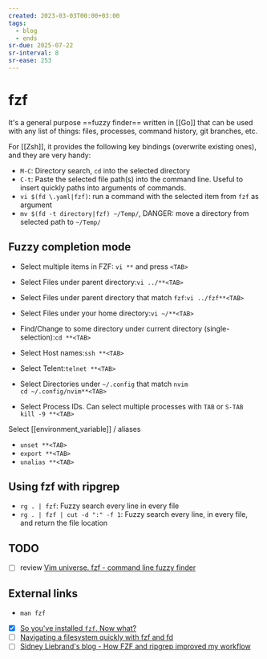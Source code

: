 ```yaml
---
created: 2023-03-03T00:00+03:00
tags:
  - blog
  - ends
sr-due: 2025-07-22
sr-interval: 8
sr-ease: 253
---
```


# fzf

It's a general purpose ==fuzzy finder== written in [[Go]] that can be used with any list of things: files, processes, command history, git branches, etc.

For [[Zsh]], it provides the following key bindings (overwrite existing ones), and they are very handy:

- `M-C`:<wbr class="f"> Directory search, `cd` into the selected directory
- `C-t`:<wbr class="f"> Paste the selected file path(s) into the command line. Useful to insert quickly paths into arguments of commands.
- `vi $(fd \.yaml|fzf)`:<wbr class="f"> run a command with the selected item from `fzf` as argument
- `mv $(fd -t directory|fzf) ~/Temp/`, DANGER:<wbr class="f"> move a directory from selected path to `~/Temp/`

## Fuzzy completion mode

- Select multiple items in FZF:<wbr class="f"> `vi **` and press `<TAB>` <!--SR:!2024-09-22,1,233-->
- Select Files under parent directory:<wbr class="f"> `vi ../**<TAB>`
- Select Files under parent directory that match `fzf`:<wbr class="f"> `vi ../fzf**<TAB>`
- Select Files under your home directory:<wbr class="f"> `vi ~/**<TAB>`
- Find/Change to some directory under current directory (single-selection):<wbr class="f"> `cd **<TAB>`
- Select Host names:<wbr class="f"> `ssh **<TAB>`
- Select Telent:<wbr class="f"> `telnet **<TAB>`

- Select Directories under `~/.config` that match `nvim`
  <br class="f">
`cd ~/.config/nvim**<TAB>`

- Select Process IDs. Can select multiple processes with `TAB` or `S-TAB`
  <br class="f">
`kill -9 **<TAB>`

Select [[environment_variable]] / aliases
<br class="f">
- `unset **<TAB>`
- `export **<TAB>`
- `unalias **<TAB>`

## Using fzf with ripgrep

- `rg . | fzf`:<wbr class="f"> Fuzzy search every line in every file 
- `rg . | fzf | cut -d ":" -f 1`:<wbr class="f"> Fuzzy search every line, in every file, and return the file location

## TODO

- [ ] review [Vim universe. fzf - command line fuzzy finder](https://www.youtube.com/watch?v=qgG5Jhi_Els)

## External links

- `man fzf`
- [x] [So you've installed `fzf`. Now what?](https://andrew-quinn.me/fzf/)
- [ ] [Navigating a filesystem quickly with fzf and fd](https://mike.place/2017/fzf-fd/)
- [ ] [Sidney Liebrand's blog - How FZF and ripgrep improved my workflow](https://sidneyliebrand.io/blog/how-fzf-and-ripgrep-improved-my-workflow)
